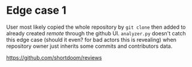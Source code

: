 # Edge case 1

User most likely copied the whole repository by `git clone` then added to already created *remote* through the github UI. `analyzer.py` doesn't catch this edge case (should it even? for bad actors this is revealing) when repository owner just inherits some commits and contributors data.

https://github.com/shortdoom/reviews
